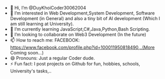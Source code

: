 - 👋 Hi, I’m @DuyKhoiCoder30062004
- 👀 I’m interested in Web Development,System Development, Software Development (in General) and also a tiny bit of AI development (Which I am still learning at University).
- 🌱 I’m currently learning JavaScript,C#,Java,Python,Bash Scripting.
- 💞️ I’m looking to collaborate on Web3 Development (In the future)
- 📫 How to reach me: FACEBOOK: https://www.facebook.com/profile.php?id=100011950818490,..(More Coming soon...)
- 😄 Pronouns: Just a regular Coder dude.
- ⚡ Fun fact: I post projects on Github for fun, hobbies, schools, University's tasks,..

<!---
DuyKhoiCoder30062004/DuyKhoiCoder30062004 is a ✨ special ✨ repository because its `README.md` (this file) appears on your GitHub profile.
You can click the Preview link to take a look at your changes.
--->
